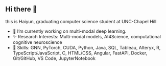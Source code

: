 ## Hi there 👋


this is Haiyun, graduating computer science student at UNC-Chapel Hill
- 🔭 I’m currently working on multi-modal deep learning. 
- ✨ Research Interests: Multi-modal models, AI4Science, computational cognitive neuroscience
- 🔧 Skills: GNN, PyTorch, CUDA, Python, Java, SQL, Tableau, Alteryx, R, TypeScript/JavaScript, C, HTML/CSS, Angular, FastAPI, Docker, Git/GitHub, VS Code, JupyterNotebook

<!--
**ZoeyLLL/ZoeyLLL** is a ✨ _special_ ✨ repository because its `README.md` (this file) appears on your GitHub profile.
-->



